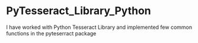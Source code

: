 # PyTesseract_Library_Python
I have worked with Python Tesseract Library and implemented few common functions in the pyteserract package

